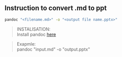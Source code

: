 ## Instruction to convert .md to ppt

```bash
pandoc "<filename.md>" -o "<output file name.pptx>"
```

>INSTALISATION:<br>
Install pandoc [here](https://github.com/jgm/pandoc/releases/download/3.6.3/pandoc-3.6.3-windows-x86_64.msi)

> Exapmle:<br>
pandoc "input.md" -o "output.pptx"